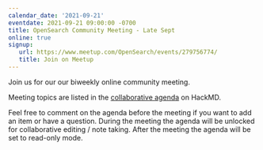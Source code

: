 ```yaml
---
calendar_date: '2021-09-21'
eventdate: 2021-09-21 09:00:00 -0700
title: OpenSearch Community Meeting - Late Sept
online: true
signup:
   url: https://www.meetup.com/OpenSearch/events/279756774/
   title: Join on Meetup
---
```


Join us for our our biweekly online community meeting.

Meeting topics are listed in the [collaborative agenda](https://hackmd.io/vYNRksoUQMWU5n1mRFdB-Q?both=) on HackMD.

Feel free to comment on the agenda before the meeting if you want to add an item or have a question.
During the meeting the agenda will be unlocked for collaborative editing / note taking. After the meeting the agenda will be set to read-only mode.
